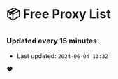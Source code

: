 # :package: Free Proxy List
### Updated every 15 minutes.

- Last updated: `2024-06-04 13:32`

:heart:
